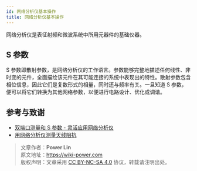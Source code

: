 ```yaml
---
id: 网络分析仪基本操作
title: 网络分析仪基本操作
---
```


网络分析仪是表征射频和微波系统中所用元器件的基础仪器。

## S 参数

S 参数即散射参数，是网络分析仪的工作语言。参数能够完整地描述任何线性、非时变的元件，全面描绘该元件在其可能连接的系统中表现出的特性。散射参数包含相位信息，因此它们是复数形式的相量，同时还与频率有关。一旦知道 S 参数，便可以将它们转换为其他网络参数，以便进行电路设计、优化或调谐。

## 参考与致谢

- [双端口测量和 S 参数 - 灵活应用网络分析仪](https://zhuanlan.zhihu.com/p/104926377)
- [用网络分析仪测量天线阻抗](https://www.bilibili.com/video/BV1VX4y1M7X8/)

> 文章作者：**Power Lin**  
> 原文地址：<https://wiki-power.com>  
> 版权声明：文章采用 [CC BY-NC-SA 4.0](https://creativecommons.org/licenses/by/4.0/deed.zh) 协议，转载请注明出处。
